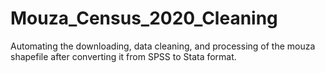 # Mouza_Census_2020_Cleaning
Automating the downloading, data cleaning, and processing of the mouza shapefile after converting it from SPSS to Stata format.
